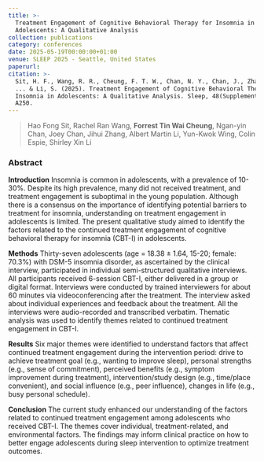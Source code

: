 ```yaml
---
title: >-
  Treatment Engagement of Cognitive Behavioral Therapy for Insomnia in
  Adolescents: A Qualitative Analysis
collection: publications
category: conferences
date: 2025-05-19T00:00:00+01:00
venue: SLEEP 2025 - Seattle, United States
paperurl:
citation: >-
  Sit, H. F., Wang, R. R., Cheung, F. T. W., Chan, N. Y., Chan, J., Zhang, J.,
  ... & Li, S. (2025). Treatment Engagement of Cognitive Behavioral Therapy for
  Insomnia in Adolescents: A Qualitative Analysis. Sleep, 48(Supplement_1),
  A250.
---
```

> Hao Fong Sit, Rachel Ran Wang, **Forrest Tin Wai Cheung**, Ngan-yin Chan, Joey Chan, Jihui Zhang, Albert Martin Li, Yun-Kwok Wing, Colin Espie, Shirley Xin Li

### Abstract

**Introduction** Insomnia is common in adolescents, with a prevalence of 10-30%. Despite its high prevalence, many did not received treatment, and treatment engagement is suboptimal in the young population. Although there is a consensus on the importance of identifying potential barriers to treatment for insomnia, understanding on treatment engagement in adolescents is limited. The present qualitative study aimed to identify the factors related to the continued treatment engagement of cognitive behavioral therapy for insomnia (CBT-I) in adolescents.

**Methods** Thirty-seven adolescents (age = 18.38 ± 1.64, 15-20; female: 70.3%) with DSM-5 insomnia disorder, as ascertained by the clinical interview, participated in individual semi-structured qualitative interviews. All participants received 6-session CBT-I, either delivered in a group or digital format. Interviews were conducted by trained interviewers for about 60 minutes via videoconferencing after the treatment. The interview asked about individual experiences and feedback about the treatment. All the interviews were audio-recorded and transcribed verbatim. Thematic analysis was used to identify themes related to continued treatment engagement in CBT-I.

**Results** Six major themes were identified to understand factors that affect continued treatment engagement during the intervention period: drive to achieve treatment goal (e.g., wanting to improve sleep), personal strengths (e.g., sense of commitment), perceived benefits (e.g., symptom improvement during treatment), intervention/study design (e.g., time/place convenient), and social influence (e.g., peer influence), changes in life (e.g., busy personal schedule).

**Conclusion** The current study enhanced our understanding of the factors related to continued treatment engagement among adolescents who received CBT-I. The themes cover individual, treatment-related, and environmental factors. The findings may inform clinical practice on how to better engage adolescents during sleep intervention to optimize treatment outcomes.